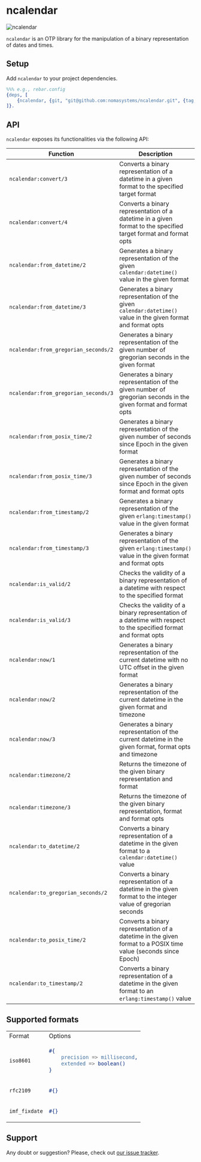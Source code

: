 # ncalendar

![ncalendar](https://github.com/nomasystems/ncalendar/actions/workflows/ci.yml/badge.svg)

`ncalendar` is an OTP library for the manipulation of a binary representation of dates and times.

## Setup

Add `ncalendar` to your project dependencies.

```erl
%%% e.g., rebar.config
{deps, [
    {ncalendar, {git, "git@github.com:nomasystems/ncalendar.git", {tag, "0.2.0"}}}
]}.
```

## API

`ncalendar` exposes its functionalities via the following API:

| Function | Description |
| --------  | ------------ |
| `ncalendar:convert/3` | Converts a binary representation of a datetime in a given format to the specified target format |
| `ncalendar:convert/4` | Converts a binary representation of a datetime in a given format to the specified target format and format opts |
| `ncalendar:from_datetime/2` | Generates a binary representation of the given `calendar:datetime()` value in the given format |
| `ncalendar:from_datetime/3` | Generates a binary representation of the given `calendar:datetime()` value in the given format and format opts|
| `ncalendar:from_gregorian_seconds/2` | Generates a binary representation of the given number of gregorian seconds in the given format |
| `ncalendar:from_gregorian_seconds/3` | Generates a binary representation of the given number of gregorian seconds in the given format and format opts |
| `ncalendar:from_posix_time/2` | Generates a binary representation of the given number of seconds since Epoch in the given format |
| `ncalendar:from_posix_time/3` | Generates a binary representation of the given number of seconds since Epoch in the given format and format opts |
| `ncalendar:from_timestamp/2` | Generates a binary representation of the given `erlang:timestamp()` value in the given format |
| `ncalendar:from_timestamp/3` | Generates a binary representation of the given `erlang:timestamp()` value in the given format and format opts |
| `ncalendar:is_valid/2` | Checks the validity of a binary representation of a datetime with respect to the specified format |
| `ncalendar:is_valid/3` | Checks the validity of a binary representation of a datetime with respect to the specified format and format opts |
| `ncalendar:now/1` | Generates a binary representation of the current datetime with no UTC offset in the given format |
| `ncalendar:now/2` | Generates a binary representation of the current datetime in the given format and timezone |
| `ncalendar:now/3` | Generates a binary representation of the current datetime in the given format, format opts and timezone |
| `ncalendar:timezone/2` | Returns the timezone of the given binary representation and format |
| `ncalendar:timezone/3` | Returns the timezone of the given binary representation, format and format opts |
| `ncalendar:to_datetime/2` | Converts a binary representation of a datetime in the given format to a `calendar:datetime()` value |
| `ncalendar:to_gregorian_seconds/2` | Converts a binary representation of a datetime in the given format to the integer value of gregorian seconds |
| `ncalendar:to_posix_time/2` | Converts a binary representation of a datetime in the given format to a POSIX time value (seconds since Epoch) |
| `ncalendar:to_timestamp/2` | Converts a binary representation of a datetime in the given format to an `erlang:timestamp()` value |

## Supported formats

<table>
<tr>
<td>Format</td>
<td>Options</td>
</tr>
<tr>
<td><code>iso8601</code></td>
<td>

```erl
#{
    precision => millisecond,
    extended => boolean()
}
```
</td>
</tr>
<tr>
<td><code>rfc2109</code></td>
<td>

```erl
#{}
```
</td>
</tr>
<tr>
<td><code>imf_fixdate</code></td>
<td>

```erl
#{}
```
</td>
</tr>
</table>

## Support

Any doubt or suggestion? Please, check out [our issue tracker](https://github.com/nomasystems/ncalendar/issues).
